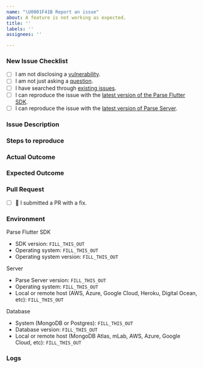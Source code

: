 ```yaml
---
name: "\U0001F41B Report an issue"
about: A feature is not working as expected.
title: ''
labels: ''
assignees: ''

---
```


### New Issue Checklist
<!--
    Please check all of the following boxes [x] before submitting your issue.
    Click the "Preview" tab for better readability.
    Thanks for contributing to the Parse Flutter SDK!
-->

- [ ] I am not disclosing a [vulnerability](https://github.com/parse-community/Parse-SDK-Flutter/security/policy).
- [ ] I am not just asking a [question](https://github.com/parse-community/.github/blob/main/SUPPORT.md).
- [ ] I have searched through [existing issues](https://github.com/parse-community/Parse-SDK-Flutter/issues?q=is%3Aissue).
- [ ] I can reproduce the issue with the [latest version of the Parse Flutter SDK](https://github.com/parse-community/Parse-SDK-Flutter/releases). <!-- We don't investigate issues for outdated releases. -->
- [ ] I can reproduce the issue with the [latest version of Parse Server](https://github.com/parse-community/parse-server/releases).

### Issue Description
<!-- What is the specific issue? -->

### Steps to reproduce
<!-- How can someone else reproduce the issue? -->

### Actual Outcome
<!-- What outcome, for example query result, did you get? -->

### Expected Outcome
<!-- What outcome, for example query result, did you expect? -->

### Pull Request
<!--
    Check one of the following boxes [x] if you added a PR and add the link.
    If you need any guidance please do ask.
-->

- [ ] 🤩 I submitted a PR with a fix.

###  Environment
<!-- Be specific with versions, don't use "latest" or semver ranges like "~x.y.z" or "^x.y.z". -->

Parse Flutter SDK
- SDK version: `FILL_THIS_OUT`
- Operating system: `FILL_THIS_OUT`
- Operating system version: `FILL_THIS_OUT`

Server
- Parse Server version: `FILL_THIS_OUT`
- Operating system: `FILL_THIS_OUT`
- Local or remote host (AWS, Azure, Google Cloud, Heroku, Digital Ocean, etc): `FILL_THIS_OUT`

Database
- System (MongoDB or Postgres): `FILL_THIS_OUT`
- Database version: `FILL_THIS_OUT`
- Local or remote host (MongoDB Atlas, mLab, AWS, Azure, Google Cloud, etc): `FILL_THIS_OUT`

### Logs
<!-- Include relevant logs here. -->
